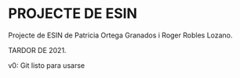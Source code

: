 # PROJECTE DE ESIN

Projecte de ESIN de Patricia Ortega Granados i Roger Robles Lozano. 

TARDOR DE 2021.

v0: Git listo para usarse
